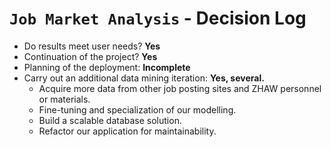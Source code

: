 # `Job Market Analysis` - Decision Log

* Do results meet user needs? **Yes**
* Continuation of the project? **Yes**
* Planning of the deployment: **Incomplete**
* Carry out an additional data mining iteration: **Yes, several.**
    * Acquire more data from other job posting sites and ZHAW personnel or materials.
    * Fine-tuning and specialization of our modelling.
    * Build a scalable database solution.
    * Refactor our application for maintainability.